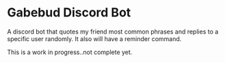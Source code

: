 # Gabebud Discord Bot
A discord bot that quotes my friend most common phrases and replies to a specific user randomly. It also will have a reminder command.

This is a work in progress..not complete yet.
